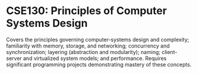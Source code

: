 # CSE130: Principles of Computer Systems Design
Covers the principles governing computer-systems design and complexity; familiarity with memory, storage, and networking; concurrency and synchronization; layering (abstraction and modularity); naming; client-server and virtualized system models; and performance. Requires significant programming projects demonstrating mastery of these concepts.
